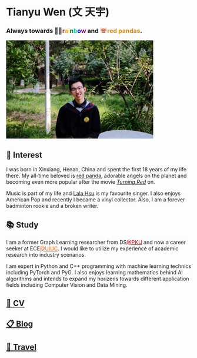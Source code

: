 # Tianyu Wen (文 天宇)

### Always towards 🏳️‍🌈<span style="color:red">r</span><span style="color:orange">a</span><span style="color:#edde09">i</span><span style="color:green">n</span><span style="color:#04d9b9">b</span><span style="color:blue">o</span><span style="color:purple">w</span> and <img src="img/redpanda.png" width=20/><span style="color:#e68702">red pandas</span>.

<img src="img/self.jpeg" width=400/>

## 🎨 Interest

I was born in Xinxiang, Henan, China and spent the first 18 years of my life there. My all-time beloved is [red panda](https://en.wikipedia.org/wiki/Red_panda), adorable angels on the planet and becoming even more popular after the movie *[Turning Red](https://en.wikipedia.org/wiki/Turning_Red)* on.

Music is part of my life and [Lala Hsu](https://en.wikipedia.org/wiki/Lala_Hsu) is my favourite singer. I also enjoys American Pop and recently I became a vinyl collector.
Also, I am a forever badminton rookie and a broken writer.

## 📚 Study
I am a former Graph Learning researcher from DS[<span style="color:#a60f0f">@PKU</span>](https://english.pku.edu.cn/) and now a career seeker at ECE[<span style="color:#ff6200">@UIUC</span>](https://ece.illinois.edu/). I would like to utilize my experience of academic research into industry scenarios.

I am expert in Python and C++ programming with machine learning technics including PyTorch and PyG. I also enjoys learning mathematics behind AI algorithms and intends to expand my horizens towards different application fields including Computer Vision and Data Mining.

## [💼 CV](./cv.md)

## [📋 Blog](./blog/blogs.md)

## [🚢 Travel](./blog/blogs.md)